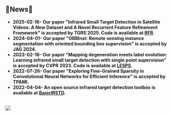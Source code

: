 
## 🌱News🌱 

* **2025-02-16- Our paper "Infrared Small Target Detection in Satellite Videos: A New Dataset and A Novel Recurrent Feature Refinement Framework" is accepted by TGRS 2025. Code is available at [RFR](https://github.com/XinyiYing/RFR).**
* **2024-04-01- Our paper "OBBInst: Remote sensing instance segmentation with oriented bounding box supervision" is accepted by JAG 2024.**
* **2023-02-16- Our paper "Mapping degeneration meets label evolution: Learning infrared small target detection with single point supervision" is accepted by CVPR 2023. Code is available at [LESPS](https://github.com/XinyiYing/LESPS).**
* **2022-07-26- Our paper "Exploring Fine-Grained Sparsity in Convolutional Neural Networks for Efficient Inference" is accepted by TPAMI.**
* **2022-04-04- An open source infrared target detection toolbox is available at [BasicIRSTD](https://github.com/XinyiYing/BasicIRSTD).**
<br><br>

![](https://github-readme-stats.vercel.app/api?username=XinyiYing&show_icons=true&hide=contribs,issues&cache_seconds=86400&theme=default)




